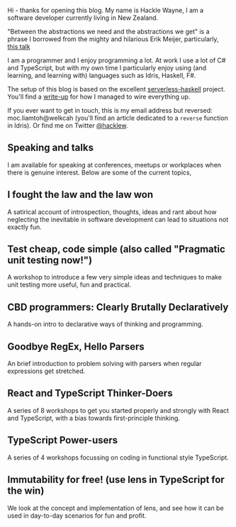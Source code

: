 Hi - thanks for opening this blog. My name is Hackle Wayne, I am a software developer currently living in New Zealand.

"Between the abstractions we need and the abstractions we get" is a phrase I borrowed from the mighty and hilarious Erik Meijer, particularly, [this talk](https://www.youtube.com/watch?v=NKeHrApPWlo)

I am a programmer and I enjoy programming a lot. At work I use a lot of C# and TypeScript, but with my own time I particularly enjoy using (and learning, and learning with) languages such as Idris, Haskell, F#.

The setup of this blog is based on the excellent [serverless-haskell](https://github.com/seek-oss/serverless-haskell) project. You'll find a [write-up](/how-is-this-blog-put-together) for how I managed to wire everything up.

If you ever want to get in touch, this is my email address but reversed: moc.liamtoh@welkcah (you'll find an article dedicated to a ``reverse`` function in Idris). Or find me on Twitter [@hacklew](https://twitter.com/hacklew).

## Speaking and talks

I am available for speaking at conferences, meetups or workplaces when there is genuine interest. Below are some of the current topics,

## I fought the law and the law won
A satirical account of introspection, thoughts, ideas and rant about how neglecting the inevitable in software development can lead to situations not exactly fun.

## Test cheap, code simple (also called "Pragmatic unit testing now!")

A workshop to introduce a few very simple ideas and techniques to make unit testing more useful, fun and practical.

## CBD programmers: Clearly Brutally Declaratively

A hands-on intro to declarative ways of thinking and programming.

## Goodbye RegEx, Hello Parsers

An brief introduction to problem solving with parsers when regular expressions get stretched.

## React and TypeScript Thinker-Doers

A series of 8 workshops to get you started properly and strongly with React and TypeScript, with a bias towards first-principle thinking.

## TypeScript Power-users
A series of 4 workshops focussing on coding in functional style TypeScript.

## Immutability for free! (use lens in TypeScript for the win)
We look at the concept and implementation of lens, and see how it can be used in day-to-day scenarios for fun and profit.
